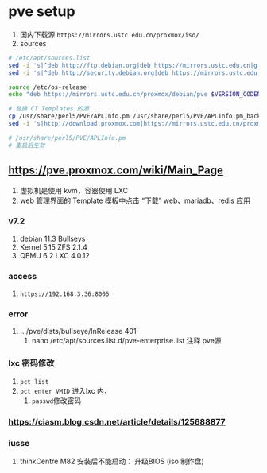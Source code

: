 # pve setup
1. 国内下载源 `https://mirrors.ustc.edu.cn/proxmox/iso/`
2. sources

```sh 
# /etc/apt/sources.list
sed -i 's|^deb http://ftp.debian.org|deb https://mirrors.ustc.edu.cn|g' /etc/apt/sources.list
sed -i 's|^deb http://security.debian.org|deb https://mirrors.ustc.edu.cn/debian-security|g' /etc/apt/sources.list

source /etc/os-release
echo "deb https://mirrors.ustc.edu.cn/proxmox/debian/pve $VERSION_CODENAME pve-no-subscription" > /etc/apt/sources.list.d/pve-no-subscription.list

# 替换 CT Templates 的源
cp /usr/share/perl5/PVE/APLInfo.pm /usr/share/perl5/PVE/APLInfo.pm_back
sed -i 's|http://download.proxmox.com|https://mirrors.ustc.edu.cn/proxmox|g' /usr/share/perl5/PVE/APLInfo.pm

# /usr/share/perl5/PVE/APLInfo.pm
# 重启后生效
```
## https://pve.proxmox.com/wiki/Main_Page
1. 虚拟机是使用 kvm，容器使用 LXC
2.  web 管理界面的 Template 模板中点击 “下载” web、mariadb、redis 应用


### v7.2
1. debian 11.3 Bullseys
2. Kernel 5.15 ZFS 2.1.4
3. QEMU 6.2 LXC 4.0.12

### access
1. `https://192.168.3.36:8006`

### error
1. .../pve/dists/bullseye/InRelease 401 
   1. nano /etc/apt/sources.list.d/pve-enterprise.list 注释 pve源


### lxc 密码修改
1. `pct list`
2. `pct enter VMID` 进入lxc 内， 
   1. `passwd`修改密码

### https://ciasm.blog.csdn.net/article/details/125688877

### iusse
1. thinkCentre M82 安装后不能启动： 升级BIOS (iso 制作盘)